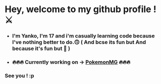 # Hey, welcome to my github profile ! ⚔️
 -  ### I'm Yanko, I'm 17 and i'm casually learning code because I've nothing better to do.🙃 ( And bcse its fun but And because it's fun but 🤫 )
 -  ### 🔥🔥🔥 Currently working on → [PokemonMG](https://github.com/Yanko77/PokemonMG) 🔥🔥🔥
### See you ! :p
